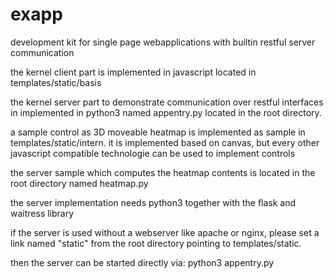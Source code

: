 # exapp
development kit for single page webapplications with builtin restful server communication

the kernel client part is implemented in javascript located in templates/static/basis

the kernel server part to demonstrate communication over restful interfaces in implemented
in python3 named appentry.py located in the root directory.

a sample control as 3D moveable heatmap is implemented as sample in templates/static/intern.
it is implemented based on canvas, but every other javascript compatible technologie can be used
to implement controls

the server sample which computes the heatmap contents is located in the root directory named heatmap.py

the server implementation needs python3 together with the flask and waitress library

if the server is used without a webserver like apache or nginx, please set a link named "static"
from the root directory pointing to templates/static.

then the server can be started directly via: python3 appentry.py
